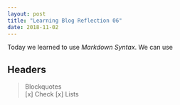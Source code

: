 ```yaml
---
layout: post
title: "Learning Blog Reflection 06"
date: 2018-11-02
---
```



Today we learned to use *Markdown Syntax*. We can use  
## Headers  
> Blockquotes  
[x] Check
[x] Lists
